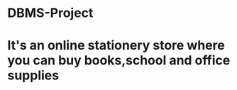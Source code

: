# DBMS-Project
# It's an online stationery store where you can buy books,school and office supplies
